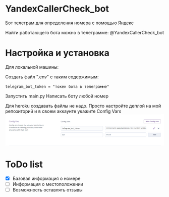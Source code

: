 # YandexCallerCheck_bot
Бот телеграм для определения номера с помощью Яндекс

Найти работающего бота можно в телеграмме: @YandexCallerCheck_bot

# Настройка и установка

Для локальной машины:

Создать файл ".env" с таким содержимым:

    telegram_bot_token = "токен бота в телеграмме" 

Запустить main.py
Написать боту любой номер

Для heroku создавать файлы не надо. Просто настройте деплой на мой репозиторий и в своем аккаунте укажите Config Vars
![](/pictures/config_var.png)

# ToDo list

- [x] Базовая информация о номере
- [ ] Информация о местоположении
- [ ] Возможность оставлять отзывы
